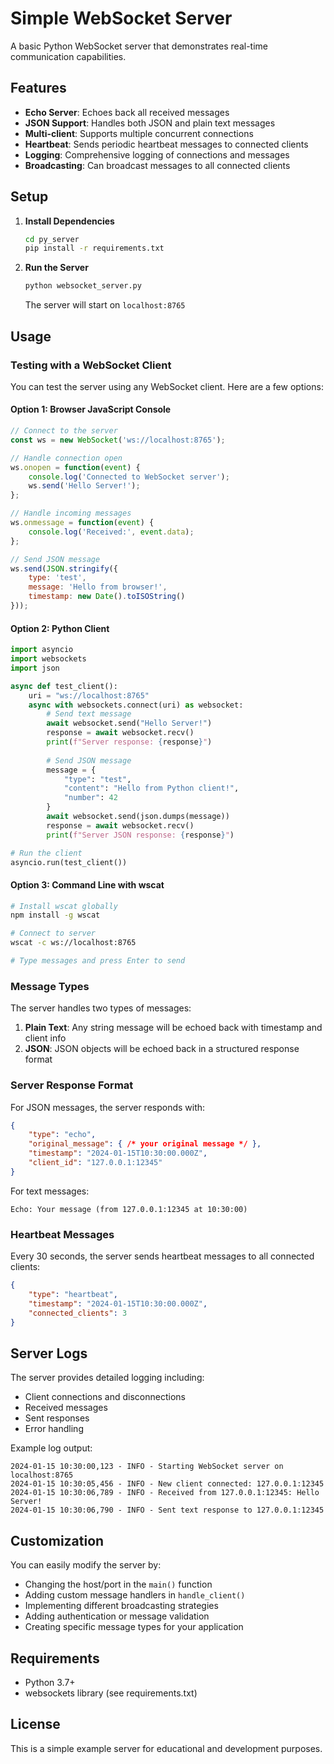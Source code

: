 # Simple WebSocket Server

A basic Python WebSocket server that demonstrates real-time communication capabilities.

## Features

- **Echo Server**: Echoes back all received messages
- **JSON Support**: Handles both JSON and plain text messages
- **Multi-client**: Supports multiple concurrent connections
- **Heartbeat**: Sends periodic heartbeat messages to connected clients
- **Logging**: Comprehensive logging of connections and messages
- **Broadcasting**: Can broadcast messages to all connected clients

## Setup

1. **Install Dependencies**
   ```bash
   cd py_server
   pip install -r requirements.txt
   ```

2. **Run the Server**
   ```bash
   python websocket_server.py
   ```

   The server will start on `localhost:8765`

## Usage

### Testing with a WebSocket Client

You can test the server using any WebSocket client. Here are a few options:

#### Option 1: Browser JavaScript Console
```javascript
// Connect to the server
const ws = new WebSocket('ws://localhost:8765');

// Handle connection open
ws.onopen = function(event) {
    console.log('Connected to WebSocket server');
    ws.send('Hello Server!');
};

// Handle incoming messages
ws.onmessage = function(event) {
    console.log('Received:', event.data);
};

// Send JSON message
ws.send(JSON.stringify({
    type: 'test',
    message: 'Hello from browser!',
    timestamp: new Date().toISOString()
}));
```

#### Option 2: Python Client
```python
import asyncio
import websockets
import json

async def test_client():
    uri = "ws://localhost:8765"
    async with websockets.connect(uri) as websocket:
        # Send text message
        await websocket.send("Hello Server!")
        response = await websocket.recv()
        print(f"Server response: {response}")
        
        # Send JSON message
        message = {
            "type": "test",
            "content": "Hello from Python client!",
            "number": 42
        }
        await websocket.send(json.dumps(message))
        response = await websocket.recv()
        print(f"Server JSON response: {response}")

# Run the client
asyncio.run(test_client())
```

#### Option 3: Command Line with wscat
```bash
# Install wscat globally
npm install -g wscat

# Connect to server
wscat -c ws://localhost:8765

# Type messages and press Enter to send
```

### Message Types

The server handles two types of messages:

1. **Plain Text**: Any string message will be echoed back with timestamp and client info
2. **JSON**: JSON objects will be echoed back in a structured response format

### Server Response Format

For JSON messages, the server responds with:
```json
{
    "type": "echo",
    "original_message": { /* your original message */ },
    "timestamp": "2024-01-15T10:30:00.000Z",
    "client_id": "127.0.0.1:12345"
}
```

For text messages:
```
Echo: Your message (from 127.0.0.1:12345 at 10:30:00)
```

### Heartbeat Messages

Every 30 seconds, the server sends heartbeat messages to all connected clients:
```json
{
    "type": "heartbeat",
    "timestamp": "2024-01-15T10:30:00.000Z",
    "connected_clients": 3
}
```

## Server Logs

The server provides detailed logging including:
- Client connections and disconnections
- Received messages
- Sent responses
- Error handling

Example log output:
```
2024-01-15 10:30:00,123 - INFO - Starting WebSocket server on localhost:8765
2024-01-15 10:30:05,456 - INFO - New client connected: 127.0.0.1:12345
2024-01-15 10:30:06,789 - INFO - Received from 127.0.0.1:12345: Hello Server!
2024-01-15 10:30:06,790 - INFO - Sent text response to 127.0.0.1:12345
```

## Customization

You can easily modify the server by:

- Changing the host/port in the `main()` function
- Adding custom message handlers in `handle_client()`
- Implementing different broadcasting strategies
- Adding authentication or message validation
- Creating specific message types for your application

## Requirements

- Python 3.7+
- websockets library (see requirements.txt)

## License

This is a simple example server for educational and development purposes.
